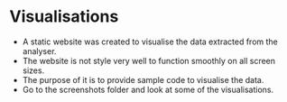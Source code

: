 # Visualisations

* A static website was created to visualise the data extracted from the analyser.
* The website is not style very well to function smoothly on all screen sizes.
* The purpose of it is to provide sample code to visualise the data.
* Go to the screenshots folder and look at some of the visualisations.
